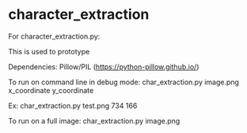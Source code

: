 # character_extraction

For character_extraction.py:

This is used to prototype

Dependencies: Pillow/PIL (https://python-pillow.github.io/)

To run on command line in debug mode:
char_extraction.py image.png x_coordinate y_coordinate

Ex:
char_extraction.py test.png 734 166

To run on a full image:
char_extraction.py image.png
